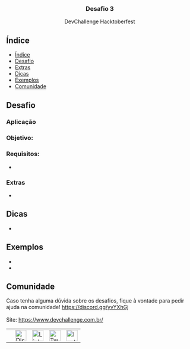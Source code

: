 <br />
<p align="center">
  
  <h3 align="center">Desafio 3</h3>

  <p align="center">
   DevChallenge Hacktoberfest
  </p>

## Índice

- [Índice](#índice)
- [Desafio](#desafio)
- [Extras](#extras)
- [Dicas](#dicas)
- [Exemplos](#exemplos)
- [Comunidade](#comunidade)

## Desafio 

### Aplicação

### Objetivo: 

### Requisitos:
-


### Extras
- 


## Dicas
- 

## Exemplos
- 
- 

## Comunidade
Caso tenha alguma dúvida sobre os desafios, fique à vontade para pedir ajuda na comunidade! https://discord.gg/yvYXhGj <br>
<br>
Site: https://www.devchallenge.com.br/ <br>

<table style="border-color:transparent">
    <th>
        <td><a href="https://discord.gg/yvYXhGj"><img src="https://cdn3.iconfinder.com/data/icons/discord/64/discord_20-512.png" width="30px" height="30px" alt="Discord">      </a></td>
    <td><a href="https://www.linkedin.com/company/devchallenge/"><img src="https://image.flaticon.com/icons/svg/1384/1384014.svg" width="30px" height="30px"                alt="Linkedin"></a></td>
    <td><a href="https://twitter.com/dev_challenge"><img src="https://cdn3.iconfinder.com/data/icons/picons-social/57/43-twitter-512.png" width="30px" height="30px"        alt="Twitter"></a</td>
    <td><a href="https://www.instagram.com/devchallenge/"><img src="https://cdn4.iconfinder.com/data/icons/picons-social/57/38-instagram-3-512.png" width="30px"            height="30px" alt="Instagram"></a></td>
    </th>
</table>

